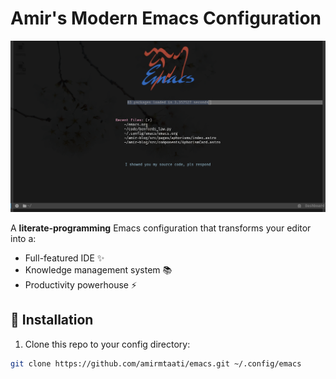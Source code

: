 # Amir's Modern Emacs Configuration

![Screenshot of Emacs with this config](screenshot.png) 

A **literate-programming** Emacs configuration that transforms your editor into a:
- Full-featured IDE ✨
- Knowledge management system 📚
- Productivity powerhouse ⚡

## 🚀 Installation

1. Clone this repo to your config directory:

```bash
git clone https://github.com/amirmtaati/emacs.git ~/.config/emacs
